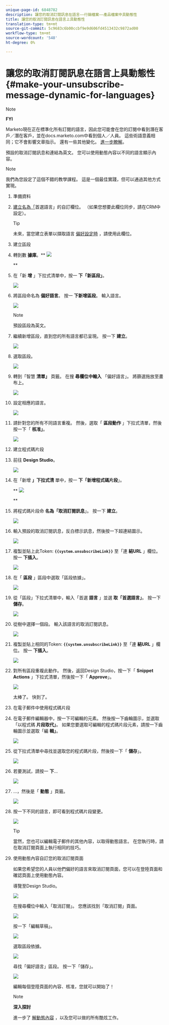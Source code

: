 ```yaml
---
unique-page-id: 6848782
description: 讓您的取消訂閱訊息在語言——行銷檔案——產品檔案中具動態性
title: 讓您的取消訂閱訊息在語言上具動態性
translation-type: tm+mt
source-git-commit: 5c9683c6b00ccbf9e9d606fd4513432c9872ad00
workflow-type: tm+mt
source-wordcount: '548'
ht-degree: 0%

---
```



# 讓您的取消訂閱訊息在語言上具動態性 {#make-your-unsubscribe-message-dynamic-for-languages}

>[!NOTE]
>
>**FYI**
>
>Marketo現在正在標準化所有訂閱的語言，因此您可能會在您的訂閱中看到潛在客戶／潛在客戶，並在docs.marketo.com中看到個人／人員。 這些術語意義相同；它不會影響文章指示。 還有一些其他變化。 [進一步瞭解](http://docs.marketo.com/display/DOCS/Updates+to+Marketo+Terminology)。

預設的取消訂閱訊息和連結為英文。 您可以使用動態內容以不同的語言顯示內容。

>[!NOTE]
>
>我們為您設定了這個不錯的教學課程。 這是一個最佳實踐，但可以通過其他方式實現。

1. 準備資料
1. [建立名為「](../../../../product-docs/administration/field-management/create-a-custom-field-in-marketo.md)首選語言」的自訂欄位。 （如果您想要此欄位同步，請在CRM中設定）。

   >[!TIP]
   >
   >未來，當您建立表單以擷取語言 [偏好設定時](../../../../product-docs/demand-generation/forms/creating-a-form/create-a-form.md) ，請使用此欄位。

1. 建立區段
1. 轉到數 **據庫**。** ![](assets/db.png)

   **

1. 在「新 **增** 」下拉式清單中，按一 **下「新區段」**。

   ![](assets/two.png)

1. 將區段命名為 **偏好語言**。 按一 **下新增區段**。 輸入語言。

   ![](assets/image2015-3-9-8-3a33-3a44.png)

   >[!NOTE]
   >
   >預設區段為英文。

1. 繼續新增區段，直到您的所有語言都已呈現。 按一下 **建立**。

   ![](assets/image2015-3-9-8-3a38-3a5.png)

1. 選取區段。

   ![](assets/image2015-3-9-8-3a38-3a17.png)

1. 轉到「智慧 **清單」** 頁籤。 在搜 **尋欄位中輸入** 「偏好語言」。 將篩選拖放至畫布上。

   ![](assets/six.png)

1. 設定相應的語言。

   ![](assets/seven.png)

1. 請針對您的所有不同語言重複。 然後，選取「 **區段動作** 」下拉式清單，然後按一下「 **核准」**。

   ![](assets/image2015-3-9-8-3a39-3a36.png)

1. 建立程式碼片段
1. 前往 **Design Studio**。

   ![](assets/ds.png)

1. 在「新增 **」下拉式清** 單中，按一 **下「新增程式碼片段**」。

   ** ![](assets/ten.png)

   **

1. 將程式碼片段命 **名為「取消訂閱訊息**」。 按一下 **建立**。

   ![](assets/image2015-3-9-8-3a40-3a54.png)

1. 輸入預設的取消訂閱訊息，反白標示訊息，然後按一下超連結圖示。

   ![](assets/image2015-3-9-8-3a41-3a47.png)

1. 複製並貼上此Token: **`{{system.unsubscribeLink}}`** 至「連 **結URL** 」欄位。 按一 **下插入**。

   ![](assets/image2015-3-9-8-3a43-3a17.png)

1. 在「 **區段** 」區段中選取「區段依據」。

   ![](assets/image2015-3-9-8-3a44-3a16.png)

1. 從「區段」下拉式清單中，輸入「首選 **語言** 」並選 **取「首選語言」**。 按一下 **儲存**。

   ![](assets/image2015-3-9-8-3a44-3a32.png)

1. 從樹中選擇一個段。 輸入該語言的取消訂閱訊息。

   ![](assets/image2015-3-9-8-3a45-3a43.png)

1. 複製並貼上相同的Token: **`{{system.unsubscribeLink}}`** 至「連 **結URL** 」欄位。 按一 **下插入**。

   ![](assets/image2015-3-9-8-3a47-3a4.png)

1. 對所有區段重複此動作。 然後，返回Design Studio，按一下「 **Snippet Actions** 」下拉式清單，然後按一下「 **Approve**」。

   ![](assets/image2015-3-9-8-3a47-3a34.png)

   太棒了。 快到了。

1. 在電子郵件中使用程式碼片段
1. 在電子郵件編輯器中，按一下可編輯的元素。 然後按一下齒輪圖示，並選取「以程式碼 **片段取代」**。 如果您要選取可編輯的程式碼片段元素，請按一下齒輪圖示並選取「編 **輯」**。

   ![](assets/4.1.png)

1. 從下拉式清單中尋找並選取您的程式碼片段，然後按一下「 **儲存**」。

   ![](assets/image2015-3-9-8-3a50-3a16.png)

1. 若要測試，請按一 **下**...

   ![](assets/4.3.png)

1. ...，然後是「 **動態** 」頁籤。

   ![](assets/4.4.png)

1. 按一下不同的語言，即可看到程式碼片段變更。

   ![](assets/4.5.png)

   >[!TIP]
   >
   >當然，您也可以編輯電子郵件的其他內容，以取得動態語言。 在您執行時，請在取消訂閱頁面上執行相同的技巧。

1. 使用動態內容自訂您的取消訂閱頁面

   如果您希望您的人員以他們偏好的語言來取消訂閱頁面，您可以在登陸頁面和確認頁面上使用動態內容。

   導覽至Design Studio。

   ![](assets/ds.png)

   在搜尋欄位中輸入「取消訂閱」。 您應該找到「取消訂閱」頁面。

   ![](assets/image2015-3-9-8-3a51-3a53.png)

   按一下「編輯草稿」。

   ![](assets/image2015-3-9-8-3a52-3a23.png)

   選取區段依據。

   ![](assets/image2015-3-9-8-3a52-3a57.png)

   尋找「偏好語言」區段。 按一下「儲存」。

   ![](assets/image2015-3-9-8-3a53-3a54.png)

   編輯每個登陸頁面的內容、核准，您就可以開始了！

   >[!NOTE]
   >
   >**深入探討**
   >
   >
   >進一步了 [解動態內容](../../../../product-docs/personalization/segmentation-and-snippets/segmentation/understanding-dynamic-content.md) ，以及您可以做的所有酷炫工作。

